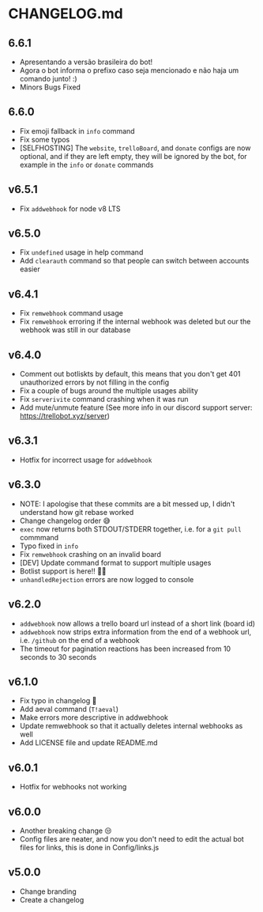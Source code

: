 # CHANGELOG.md

## 6.6.1
- Apresentando a versão brasileira do bot!
- Agora o bot informa o prefixo caso seja mencionado e não haja um comando junto! :)
- Minors Bugs Fixed

## 6.6.0
- Fix emoji fallback in `info` command
- Fix some typos
- \[SELFHOSTING\] The `website`, `trelloBoard`, and `donate` configs are now optional, and if they are left empty, they will be ignored by the bot, for example in the `info` or `donate` commands

## v6.5.1
- Fix `addwebhook` for node v8 LTS

## v6.5.0
- Fix `undefined` usage in help command
- Add `clearauth` command so that people can switch between accounts easier

## v6.4.1
- Fix `remwebhook` command usage
- Fix `remwebhook` erroring if the internal webhook was deleted but our the webhook was still in our database

## v6.4.0
- Comment out botliskts by default, this means that you don't get 401 unauthorized errors by not filling in the config
- Fix a couple of bugs around the multiple usages ability
- Fix `serverivite` command crashing when it was run
- Add mute/unmute feature (See more info in our discord support server: https://trellobot.xyz/server)

## v6.3.1
- Hotfix for incorrect usage for `addwebhook`

## v6.3.0
- NOTE: I apologise that these commits are a bit messed up, I didn't understand how git rebase worked
- Change changelog order 😅
- `exec` now returns both STDOUT/STDERR together, i.e. for a `git pull` commmand
- Typo fixed in `info`
- Fix `remwebhook` crashing on an invalid board
- [DEV] Update command format to support multiple usages
- Botlist support is here!! 🤖🤖
- `unhandledRejection` errors are now logged to console

## v6.2.0
- `addwebhook` now allows a trello board url instead of a short link (board id)
- `addwebhook` now strips extra information from the end of a webhook url, i.e. `/github` on the end of a webhook
- The timeout for pagination reactions has been increased from 10 seconds to 30 seconds

## v6.1.0
- Fix typo in changelog 🤔
- Add aeval command (`T!aeval`)
- Make errors more descriptive in addwebhook
- Update remwebhook so that it actually deletes internal webhooks as well
- Add LICENSE file and update README.md

## v6.0.1
- Hotfix for webhooks not working

## v6.0.0
- Another breaking change 😒
- Config files are neater, and now you don't need to edit the actual bot files for links, this is done in Config/links.js

## v5.0.0
- Change branding
- Create a changelog
